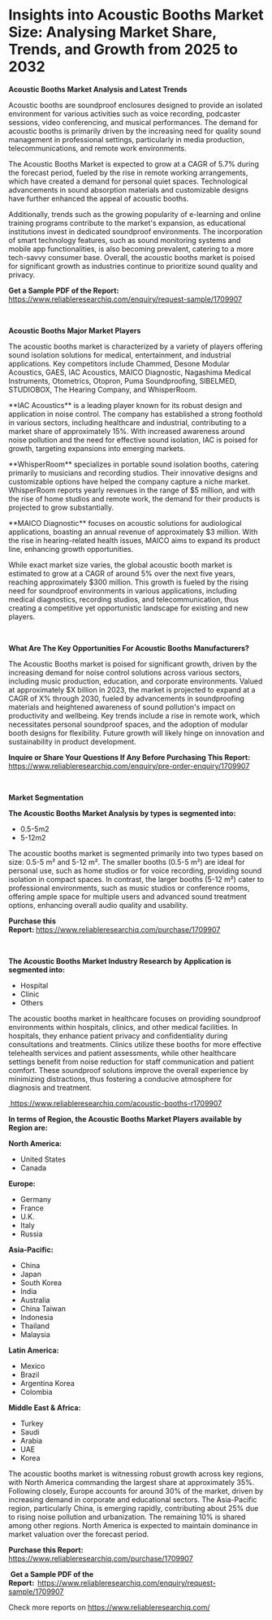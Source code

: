 <p><h1>Insights into Acoustic Booths Market Size: Analysing Market Share, Trends, and Growth from 2025 to 2032</h1></p><p><strong>Acoustic Booths Market Analysis and Latest Trends</strong></p>
<p><p>Acoustic booths are soundproof enclosures designed to provide an isolated environment for various activities such as voice recording, podcaster sessions, video conferencing, and musical performances. The demand for acoustic booths is primarily driven by the increasing need for quality sound management in professional settings, particularly in media production, telecommunications, and remote work environments. </p><p>The Acoustic Booths Market is expected to grow at a CAGR of 5.7% during the forecast period, fueled by the rise in remote working arrangements, which have created a demand for personal quiet spaces. Technological advancements in sound absorption materials and customizable designs have further enhanced the appeal of acoustic booths. </p><p>Additionally, trends such as the growing popularity of e-learning and online training programs contribute to the market's expansion, as educational institutions invest in dedicated soundproof environments. The incorporation of smart technology features, such as sound monitoring systems and mobile app functionalities, is also becoming prevalent, catering to a more tech-savvy consumer base. Overall, the acoustic booths market is poised for significant growth as industries continue to prioritize sound quality and privacy.</p></p>
<p><strong>Get a Sample PDF of the Report:&nbsp;</strong> <a href="https://www.reliableresearchiq.com/enquiry/request-sample/1709907?utm_campaign=3505&utm_medium=2&utm_source=Github&utm_content=ia&utm_term=27032025&utm_id=acoustic-booths">https://www.reliableresearchiq.com/enquiry/request-sample/1709907</a></p>
<p>&nbsp;</p>
<p><strong>Acoustic Booths Major Market Players</strong></p>
<p><p>The acoustic booths market is characterized by a variety of players offering sound isolation solutions for medical, entertainment, and industrial applications. Key competitors include Chammed, Desone Modular Acoustics, GAES, IAC Acoustics, MAICO Diagnostic, Nagashima Medical Instruments, Otometrics, Otopron, Puma Soundproofing, SIBELMED, STUDIOBOX, The Hearing Company, and WhisperRoom.</p><p>**IAC Acoustics** is a leading player known for its robust design and application in noise control. The company has established a strong foothold in various sectors, including healthcare and industrial, contributing to a market share of approximately 15%. With increased awareness around noise pollution and the need for effective sound isolation, IAC is poised for growth, targeting expansions into emerging markets.</p><p>**WhisperRoom** specializes in portable sound isolation booths, catering primarily to musicians and recording studios. Their innovative designs and customizable options have helped the company capture a niche market. WhisperRoom reports yearly revenues in the range of $5 million, and with the rise of home studios and remote work, the demand for their products is projected to grow substantially.</p><p>**MAICO Diagnostic** focuses on acoustic solutions for audiological applications, boasting an annual revenue of approximately $3 million. With the rise in hearing-related health issues, MAICO aims to expand its product line, enhancing growth opportunities.</p><p>While exact market size varies, the global acoustic booth market is estimated to grow at a CAGR of around 5% over the next five years, reaching approximately $300 million. This growth is fueled by the rising need for soundproof environments in various applications, including medical diagnostics, recording studios, and telecommunication, thus creating a competitive yet opportunistic landscape for existing and new players.</p></p>
<p>&nbsp;</p>
<p><strong>What Are The Key Opportunities For Acoustic Booths Manufacturers?</strong></p>
<p><p>The Acoustic Booths market is poised for significant growth, driven by the increasing demand for noise control solutions across various sectors, including music production, education, and corporate environments. Valued at approximately $X billion in 2023, the market is projected to expand at a CAGR of X% through 2030, fueled by advancements in soundproofing materials and heightened awareness of sound pollution's impact on productivity and wellbeing. Key trends include a rise in remote work, which necessitates personal soundproof spaces, and the adoption of modular booth designs for flexibility. Future growth will likely hinge on innovation and sustainability in product development.</p></p>
<p><strong>Inquire or Share Your Questions If Any Before Purchasing This Report:</strong> <a href="https://www.reliableresearchiq.com/enquiry/pre-order-enquiry/1709907?utm_campaign=3505&utm_medium=2&utm_source=Github&utm_content=ia&utm_term=27032025&utm_id=acoustic-booths">https://www.reliableresearchiq.com/enquiry/pre-order-enquiry/1709907</a></p>
<p>&nbsp;</p>
<p><strong>Market Segmentation</strong></p>
<p><strong>The Acoustic Booths Market Analysis by types is segmented into:</strong></p>
<p><ul><li>0.5-5m2</li><li>5-12m2</li></ul></p>
<p><p>The acoustic booths market is segmented primarily into two types based on size: 0.5-5 m² and 5-12 m². The smaller booths (0.5-5 m²) are ideal for personal use, such as home studios or for voice recording, providing sound isolation in compact spaces. In contrast, the larger booths (5-12 m²) cater to professional environments, such as music studios or conference rooms, offering ample space for multiple users and advanced sound treatment options, enhancing overall audio quality and usability.</p></p>
<p><strong>Purchase this Report:&nbsp;</strong><a href="https://www.reliableresearchiq.com/purchase/1709907?utm_campaign=3505&utm_medium=2&utm_source=Github&utm_content=ia&utm_term=27032025&utm_id=acoustic-booths">https://www.reliableresearchiq.com/purchase/1709907</a></p>
<p>&nbsp;</p>
<p><strong>The Acoustic Booths Market Industry Research by Application is segmented into:</strong></p>
<p><ul><li>Hospital</li><li>Clinic</li><li>Others</li></ul></p>
<p><p>The acoustic booths market in healthcare focuses on providing soundproof environments within hospitals, clinics, and other medical facilities. In hospitals, they enhance patient privacy and confidentiality during consultations and treatments. Clinics utilize these booths for more effective telehealth services and patient assessments, while other healthcare settings benefit from noise reduction for staff communication and patient comfort. These soundproof solutions improve the overall experience by minimizing distractions, thus fostering a conducive atmosphere for diagnosis and treatment.</p></p>
<p><a href="https://www.reliableresearchiq.com/acoustic-booths-r1709907?utm_campaign=3505&utm_medium=2&utm_source=Github&utm_content=ia&utm_term=27032025&utm_id=acoustic-booths">&nbsp;https://www.reliableresearchiq.com/acoustic-booths-r1709907</a></p>
<p><strong>In terms of Region, the Acoustic Booths Market Players available by Region are:</strong></p>
<p>
    <p> <strong> North America: </strong>
        <ul>
            <li>United States</li>
            <li>Canada</li>
        </ul>
        </p> 
    <p> <strong> Europe: </strong>
        <ul>
            <li>Germany</li>
            <li>France</li>
            <li>U.K.</li>
            <li>Italy</li>
            <li>Russia</li>
        </ul>
        </p> 
    <p> <strong> Asia-Pacific: </strong>
        <ul>
            <li>China</li>
            <li>Japan</li>
            <li>South Korea</li>
            <li>India</li>
            <li>Australia</li>
            <li>China Taiwan</li>
            <li>Indonesia</li>
            <li>Thailand</li>
            <li>Malaysia</li>
        </ul>
        </p> 
    <p> <strong> Latin America: </strong>
        <ul>
            <li>Mexico</li>
            <li>Brazil</li>
            <li>Argentina Korea</li>
            <li>Colombia</li>
        </ul>
        </p> 
    <p> <strong> Middle East & Africa: </strong>
        <ul>
            <li>Turkey</li>
            <li>Saudi</li>
            <li>Arabia</li>
            <li>UAE</li>
            <li>Korea</li>
        </ul>
    </p>
    </p>
<p><p>The acoustic booths market is witnessing robust growth across key regions, with North America commanding the largest share at approximately 35%. Following closely, Europe accounts for around 30% of the market, driven by increasing demand in corporate and educational sectors. The Asia-Pacific region, particularly China, is emerging rapidly, contributing about 25% due to rising noise pollution and urbanization. The remaining 10% is shared among other regions. North America is expected to maintain dominance in market valuation over the forecast period.</p></p>
<p><strong>Purchase this Report: </strong><a href="https://www.reliableresearchiq.com/purchase/1709907?utm_campaign=3505&utm_medium=2&utm_source=Github&utm_content=ia&utm_term=27032025&utm_id=acoustic-booths">https://www.reliableresearchiq.com/purchase/1709907</a></p>
<p>&nbsp;<strong>Get a Sample PDF of the Report:&nbsp;&nbsp;</strong><a href="https://www.reliableresearchiq.com/enquiry/request-sample/1709907?utm_campaign=3505&utm_medium=2&utm_source=Github&utm_content=ia&utm_term=27032025&utm_id=acoustic-booths">https://www.reliableresearchiq.com/enquiry/request-sample/1709907</a></p>
<p><strong></strong></p>
<p>Check more reports on <a href="https://www.reliableresearchiq.com/?utm_campaign=3505&utm_medium=2&utm_source=Github&utm_content=ia&utm_term=27032025&utm_id=acoustic-booths">https://www.reliableresearchiq.com/</a></p>